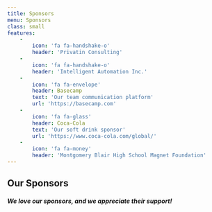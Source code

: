 ```yaml
---
title: Sponsors
menu: Sponsors
class: small
features:
    -
        icon: 'fa fa-handshake-o'
        header: 'Privatin Consulting'
    -
        icon: 'fa fa-handshake-o'
        header: 'Intelligent Automation Inc.'
    -
        icon: 'fa fa-envelope'
        header: Basecamp
        text: 'Our team communication platform'
        url: 'https://basecamp.com'
    -
        icon: 'fa fa-glass'
        header: Coca-Cola
        text: 'Our soft drink sponsor'
        url: 'https://www.coca-cola.com/global/'
    -
        icon: 'fa fa-money'
        header: 'Montgomery Blair High School Magnet Foundation'
---
```


## **Our Sponsors**
##### We love our sponsors, and we appreciate their support!
